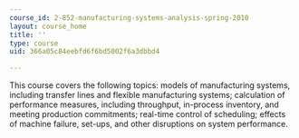 ```yaml
---
course_id: 2-852-manufacturing-systems-analysis-spring-2010
layout: course_home
title: ''
type: course
uid: 366a05c84eebfd6f6bd5002f6a3dbbd4

---
```

This course covers the following topics: models of manufacturing systems, including transfer lines and flexible manufacturing systems; calculation of performance measures, including throughput, in-process inventory, and meeting production commitments; real-time control of scheduling; effects of machine failure, set-ups, and other disruptions on system performance.
